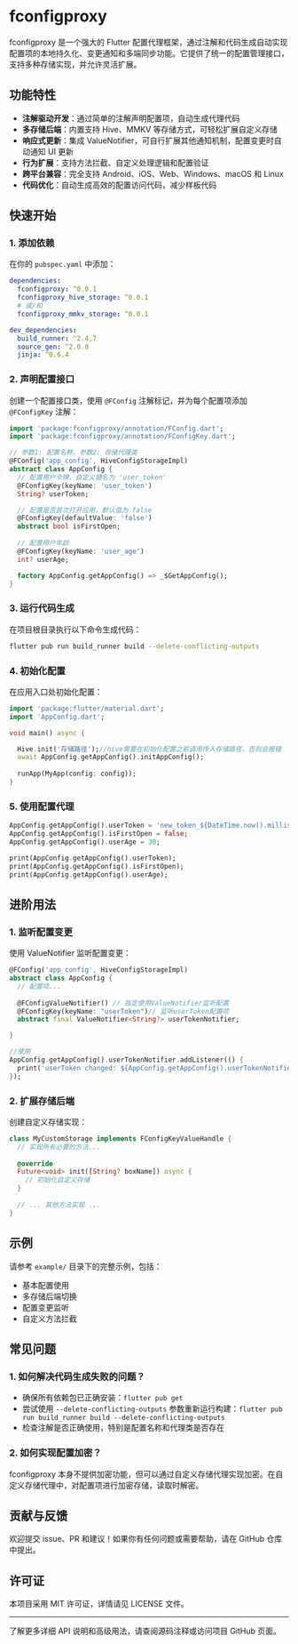# fconfigproxy

fconfigproxy 是一个强大的 Flutter 配置代理框架，通过注解和代码生成自动实现配置项的本地持久化、变更通知和多端同步功能。它提供了统一的配置管理接口，支持多种存储实现，并允许灵活扩展。

## 功能特性

- **注解驱动开发**：通过简单的注解声明配置项，自动生成代理代码
- **多存储后端**：内置支持 Hive、MMKV 等存储方式，可轻松扩展自定义存储
- **响应式更新**：集成 ValueNotifier，可自行扩展其他通知机制，配置变更时自动通知 UI 更新
- **行为扩展**：支持方法拦截、自定义处理逻辑和配置验证
- **跨平台兼容**：完全支持 Android、iOS、Web、Windows、macOS 和 Linux
- **代码优化**：自动生成高效的配置访问代码，减少样板代码

## 快速开始

### 1. 添加依赖

在你的 `pubspec.yaml` 中添加：

```yaml
dependencies:
  fconfigproxy: ^0.0.1
  fconfigproxy_hive_storage: ^0.0.1
  # 或/和
  fconfigproxy_mmkv_storage: ^0.0.1

dev_dependencies:
  build_runner: ^2.4.7
  source_gen: ^2.0.0
  jinja: ^0.6.4
```

### 2. 声明配置接口

创建一个配置接口类，使用 `@FConfig` 注解标记，并为每个配置项添加 `@FConfigKey` 注解：

```dart
import 'package:fconfigproxy/annotation/FConfig.dart';
import 'package:fconfigproxy/annotation/FConfigKey.dart';

// 参数1: 配置名称，参数2: 存储代理类
@FConfig('app_config', HiveConfigStorageImpl)
abstract class AppConfig {
  // 配置用户令牌，自定义键名为 'user_token'
  @FConfigKey(keyName: 'user_token')
  String? userToken;

  // 配置是否首次打开应用，默认值为 false
  @FConfigKey(defaultValue: 'false')
  abstract bool isFirstOpen;
  
  // 配置用户年龄
  @FConfigKey(keyName: 'user_age')
  int? userAge;

  factory AppConfig.getAppConfig() => _$GetAppConfig();
}
```

### 3. 运行代码生成

在项目根目录执行以下命令生成代码：

```sh
flutter pub run build_runner build --delete-conflicting-outputs
```

### 4. 初始化配置

在应用入口处初始化配置：

```dart
import 'package:flutter/material.dart';
import 'AppConfig.dart';

void main() async {

  Hive.init('存储路径');//hive需要在初始化配置之前调用传入存储路径，否则会报错
  await AppConfig.getAppConfig().initAppConfig();
  
  runApp(MyApp(config: config));
}
```

### 5. 使用配置代理

```dart
AppConfig.getAppConfig().userToken = 'new_token_${DateTime.now().millisecondsSinceEpoch}';
AppConfig.getAppConfig().isFirstOpen = false;
AppConfig.getAppConfig().userAge = 30;

print(AppConfig.getAppConfig().userToken);
print(AppConfig.getAppConfig().isFirstOpen);
print(AppConfig.getAppConfig().userAge);


```

## 进阶用法

### 1. 监听配置变更

使用 ValueNotifier 监听配置变更：

```dart
@FConfig('app_config', HiveConfigStorageImpl)
abstract class AppConfig {
  // 配置项...
  
  @FConfigValueNotifier() // 指定使用ValueNotifier监听配置
  @FConfigKey(keyName: "userToken")// 监听userToken配置项
  abstract final ValueNotifier<String?> userTokenNotifier;

}

//使用
AppConfig.getAppConfig().userTokenNotifier.addListener(() {
  print('userToken changed: ${AppConfig.getAppConfig().userTokenNotifier.value}');
});

```


### 2. 扩展存储后端

创建自定义存储实现：

```dart
class MyCustomStorage implements FConfigKeyValueHandle {
  // 实现所有必要的方法...
  
  @override
  Future<void> init([String? boxName]) async {
    // 初始化自定义存储
  }
  
  // ... 其他方法实现 ...
}
```


## 示例

请参考 `example/` 目录下的完整示例，包括：
- 基本配置使用
- 多存储后端切换
- 配置变更监听
- 自定义方法拦截

## 常见问题

### 1. 如何解决代码生成失败的问题？
- 确保所有依赖包已正确安装：`flutter pub get`
- 尝试使用 `--delete-conflicting-outputs` 参数重新运行构建：`flutter pub run build_runner build --delete-conflicting-outputs`
- 检查注解是否正确使用，特别是配置名称和代理类是否存在

### 2. 如何实现配置加密？
fconfigproxy 本身不提供加密功能，但可以通过自定义存储代理实现加密。在自定义存储代理中，对配置项进行加密存储，读取时解密。


## 贡献与反馈

欢迎提交 issue、PR 和建议！如果你有任何问题或需要帮助，请在 GitHub 仓库中提出。

## 许可证

本项目采用 MIT 许可证，详情请见 LICENSE 文件。

---

了解更多详细 API 说明和高级用法，请查阅源码注释或访问项目 GitHub 页面。

